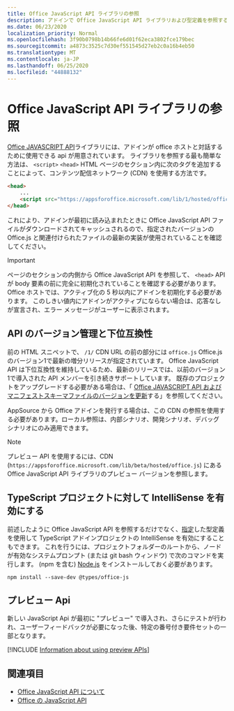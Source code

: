 ```yaml
---
title: Office JavaScript API ライブラリの参照
description: アドインで Office JavaScript API ライブラリおよび型定義を参照する方法について説明します。
ms.date: 06/23/2020
localization_priority: Normal
ms.openlocfilehash: 3f90b0798b14b66fe6d01f62eca3802fce179bec
ms.sourcegitcommit: a4873c3525c7d30ef551545d27eb2c0a16b4eb50
ms.translationtype: MT
ms.contentlocale: ja-JP
ms.lasthandoff: 06/25/2020
ms.locfileid: "44888132"
---
```

# <a name="referencing-the-office-javascript-api-library"></a>Office JavaScript API ライブラリの参照

[Office JAVASCRIPT API](../reference/javascript-api-for-office.md)ライブラリには、アドインが office ホストと対話するために使用できる api が用意されています。 ライブラリを参照する最も簡単な方法は、 `<script>` `<head>` HTML ページのセクション内に次のタグを追加することによって、コンテンツ配信ネットワーク (CDN) を使用する方法です。  

```html
<head>
    ...
    <script src="https://appsforoffice.microsoft.com/lib/1/hosted/office.js" type="text/javascript"></script>
</head>
```

これにより、アドインが最初に読み込まれたときに Office JavaScript API ファイルがダウンロードされてキャッシュされるので、指定されたバージョンの Office.js と関連付けられたファイルの最新の実装が使用されていることを確認してください。

> [!IMPORTANT]
> ページのセクションの内側から Office JavaScript API を参照して、 `<head>` API が body 要素の前に完全に初期化されていることを確認する必要があります。 Office ホストでは、アクティブ化の 5 秒以内にアドインを初期化する必要があります。 このしきい値内にアドインがアクティブにならない場合は、応答なしが宣言され、エラー メッセージがユーザーに表示されます。

## <a name="api-versioning-and-backward-compatibility"></a>API のバージョン管理と下位互換性

前の HTML スニペットで、 `/1/` CDN URL の前の部分には `office.js` Office.js のバージョン1で最新の増分リリースが指定されています。 Office JavaScript API は下位互換性を維持しているため、最新のリリースでは、以前のバージョン1で導入された API メンバーを引き続きサポートしています。 既存のプロジェクトをアップグレードする必要がある場合は、「 [Office JAVASCRIPT API およびマニフェストスキーマファイルのバージョンを更新](update-your-javascript-api-for-office-and-manifest-schema-version.md)する」を参照してください。 

AppSource から Office アドインを発行する場合は、この CDN の参照を使用する必要があります。ローカル参照は、内部シナリオ、開発シナリオ、デバッグ シナリオにのみ適用できます。

> [!NOTE]
> プレビュー API を使用するには、CDN (`https://appsforoffice.microsoft.com/lib/beta/hosted/office.js`) にある Office JavaScript API ライブラリのプレビュー バージョンを参照します。

## <a name="enabling-intellisense-for-a-typescript-project"></a>TypeScript プロジェクトに対して IntelliSense を有効にする

前述したように Office JavaScript API を参照するだけでなく、[指定](https://github.com/DefinitelyTyped/DefinitelyTyped/tree/master/types/office-js)した型定義を使用して TypeScript アドインプロジェクトの IntelliSense を有効にすることもできます。 これを行うには、プロジェクトフォルダーのルートから、ノードが有効なシステムプロンプト (または git bash ウィンドウ) で次のコマンドを実行します。 (npm を含む) [Node.js](https://nodejs.org) をインストールしておく必要があります。

```command&nbsp;line
npm install --save-dev @types/office-js
```

## <a name="preview-apis"></a>プレビュー Api

新しい JavaScript Api が最初に "プレビュー" で導入され、さらにテストが行われ、ユーザーフィードバックが必要になった後、特定の番号付き要件セットの一部となります。

[!INCLUDE [Information about using preview APIs](../includes/using-preview-apis-host.md)]

## <a name="see-also"></a>関連項目

- [Office JavaScript API について](understanding-the-javascript-api-for-office.md)
- [Office の JavaScript API](../reference/javascript-api-for-office.md)
